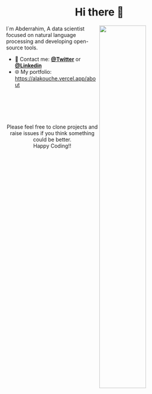 
<h1 align="center">Hi there 👋</h1>

[<img align="right" width="50%" src="https://github-readme-stats.vercel.app/api?username=AbderrahimAl&show_icons=true&theme=dark&hide_border=true">](https://metrics.lecoq.io/abderrahimal)

I`m Abderrahim, A data scientist focused on natural language processing and developing open-source tools.


- 💬 Contact me: [**@Twitter**](https://twitter.com/Abderrahim_Al_) or [**@Linkedin**](https://www.linkedin.com/in/abderrahim-alakouche-66470118b/)
- 🌐 My portfolio: https://alakouche.vercel.app/about
 

<br>
<br>
<br>

<p align="center">
<br/>
Please feel free to clone projects and raise issues if you think something could be better.
<br/>
Happy Coding!!
</p>  
